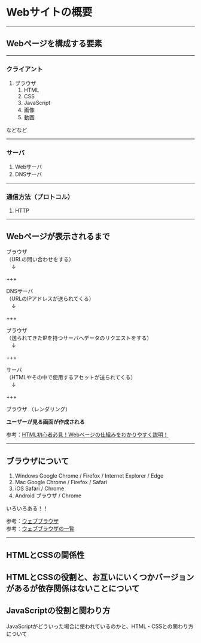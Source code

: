 # Webサイトの概要
---
## Webページを構成する要素
---
### クライアント
1. ブラウザ
	1. HTML
	2. CSS
	3. JavaScript
	4. 画像
	5. 動画

などなど

---
### サーバ
1. Webサーバ
2. DNSサーバ
---
### 通信方法（プロトコル）
1. HTTP
---
## Webページが表示されるまで
ブラウザ  
（URLの問い合わせをする）  
　↓  

+++

DNSサーバ  
（URLのIPアドレスが送られてくる）  
　↓  

+++

ブラウザ  
（送られてきたIPを持つサーバへデータのリクエストをする）  
　↓  

+++

サーバ  
（HTMLやその中で使用するアセットが送られてくる）  
　↓  

+++

ブラウザ
（レンダリング）

**ユーザーが見る画面が作成される**

参考：[HTML初心者必見！Webページの仕組みをわかりやすく説明！](https://blog.codecamp.jp/html_web_base)

---
## ブラウザについて
1. Windows Google Chrome / Firefox / Internet Explorer / Edge
3. Mac Google Chrome / Firefox / Safari
6. iOS Safari / Chrome
8. Android ブラウザ / Chrome

いろいろある！！

参考：[ウェブブラウザ](https://ja.wikipedia.org/wiki/%E3%82%A6%E3%82%A7%E3%83%96%E3%83%96%E3%83%A9%E3%82%A6%E3%82%B6)  
参考：[ウェブブラウザの一覧](https://ja.wikipedia.org/wiki/%E3%82%A6%E3%82%A7%E3%83%96%E3%83%96%E3%83%A9%E3%82%A6%E3%82%B6%E3%81%AE%E4%B8%80%E8%A6%A7)

---
## HTMLとCSSの関係性
HTMLとCSSの役割と、お互いにいくつかバージョンがあるが依存関係はないことについて
---
## JavaScriptの役割と関わり方
JavaScriptがどういった場合に使われているのかと、HTML・CSSとの関わり方について
